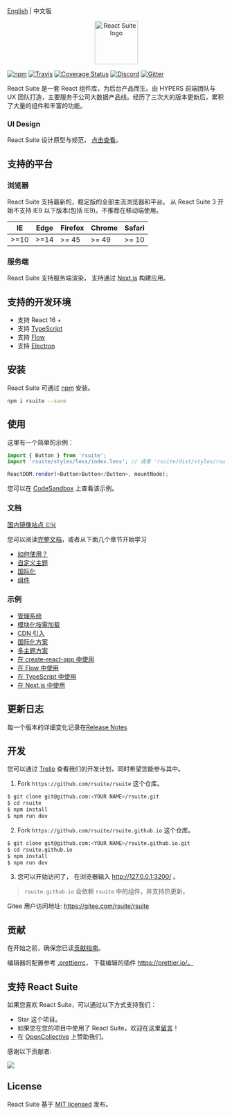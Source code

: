 [English][readm-en] | 中文版


<p align="center">
  <a href="https://rsuitejs.com" target="_blank" rel="noopener noreferrer">
   <img height="100" src="https://user-images.githubusercontent.com/15609339/39298633-53826e50-4979-11e8-99fa-fac162d0830e.png" alt="React Suite logo">
  </a>
</p>


[![npm][npm-svg]][npm-home] [![Travis][travis-svg]][travis-home] [![Coverage Status][coverage-svg]][travis-home] [![Discord][discord-svg]][discord-invite] [![Gitter][gitter-svg]][gitter]

React Suite 是一套 React 组件库，为后台产品而生。由 HYPERS 前端团队与 UX 团队打造，主要服务于公司大数据产品线。经历了三次大的版本更新后，累积了大量的组件和丰富的功能。


### UI Design

React Suite 设计原型与规范， [点击查看][rsuite-design]。



## 支持的平台


### 浏览器

React Suite 支持最新的，稳定版的全部主流浏览器和平台。 从 React Suite 3 开始不支持 IE9 以下版本(包括 IE9)。不推荐在移动端使用。

| IE   | Edge | Firefox | Chrome | Safari |
| ---- | ---- | ------- | ------ | ------ |
| >=10 | >=14 | >= 45   | >= 49  | >= 10  |


### 服务端

React Suite 支持服务端渲染， 支持通过 [Next.js](https://github.com/zeit/next.js) 构建应用。

## 支持的开发环境

- 支持 React 16 +
- 支持 [TypeScript](http://www.typescriptlang.org/)
- 支持 [Flow](https://flow.org/)
- 支持 [Electron](https://electronjs.org/)


## 安装

React Suite 可通过 [npm][npm-home] 安装。

```bash
npm i rsuite --save
```


## 使用

这里有一个简单的示例：

```js
import { Button } from 'rsuite';
import 'rsuite/styles/less/index.less'; // 或者 'rsuite/dist/styles/rsuite.min.css'

ReactDOM.render(<Button>Button</Button>, mountNode);
```

您可以在 [CodeSandbox][live-preview-on-codesandbox] 上查看该示例。

### 文档

[国内镜像站点 🇨🇳 ][rsuite-gitee]

您可以阅读[完整文档][rsuite-doc-guide]，或者从下面几个章节开始学习

* [如何使用？][rsuite-doc-guide]
* [自定义主题][rsuite-doc-guide-themes]
* [国际化][rsuite-doc-guide-intl]
* [组件][rsuite-components-overview]


### 示例

- [管理系统][demo-admin]
- [模块化按需加载][demo-modular-import]
- [CDN 引入][demo-cdn]
- [国际化方案][demo-intl-app]
- [多主题方案][demo-multiple-themes]
- [在 create-react-app 中使用][demo-create-react-app]
- [在 Flow 中使用][demo-flow-app]
- [在 TypeScript 中使用][demo-typescript-app]
- [在 Next.js 中使用][demo-ssr-app]


## 更新日志

每一个版本的详细变化记录在[Release Notes][release-notes]


## 开发

您可以通过 [Trello](https://trello.com/b/nsaUoK7S/rsuite) 查看我们的开发计划，同时希望您能参与其中。


1. Fork `https://github.com/rsuite/rsuite` 这个仓库。

```bash
$ git clone git@github.com:<YOUR NAME>/rsuite.git
$ cd rsuite
$ npm install
$ npm run dev
```

2. Fork `https://github.com/rsuite/rsuite.github.io` 这个仓库。

```bash
$ git clone git@github.com:<YOUR NAME>/rsuite.github.io.git
$ cd rsuite.github.io
$ npm install
$ npm run dev
```

3. 您可以开始访问了， 在浏览器输入 http://127.0.0.1:3200/ 。


> `rsuite.github.io` 会依赖 `rsuite` 中的组件，并支持热更新。


Gitee 用户访问地址: https://gitee.com/rsuite/rsuite


## 贡献

在开始之前，确保您已读[贡献指南][contributing]。

编辑器的配置参考 [.prettierrc][prettierrc]， 下载编辑的插件 https://prettier.io/。


## 支持 React Suite

如果您喜欢 React Suite，可以通过以下方式支持我们：

- Star 这个项目。
- 如果您在您的项目中使用了 React Suite，欢迎在这里[留言][issues-11]！
- 在 [OpenCollective](https://opencollective.com/rsuite#) 上赞助我们。

感谢以下贡献者:

<a href="https://opencollective.com/rsuite" target="_blank"><img src="https://opencollective.com/rsuite/contributors.svg?width=890" /></a>



## License

React Suite 基于 [MIT licensed][LICENSE] 发布。

[readm-en]:https://github.com/rsuite/rsuite/blob/master/README.md
[npm-svg]:https://badge.fury.io/js/rsuite.svg
[npm-home]:https://www.npmjs.com/package/rsuite
[travis-svg]:https://travis-ci.org/rsuite/rsuite.svg?branch=master
[travis-home]:https://travis-ci.org/rsuite/rsuite
[coverage-svg]:https://coveralls.io/repos/github/rsuite/rsuite/badge.svg?branch=master
[travis-home]:https://coveralls.io/github/rsuite/rsuite?branch=master
[discord-svg]:https://img.shields.io/badge/Discord-Join%20chat%20%E2%86%92-738bd7.svg
[discord-invite]:https://discord.gg/R8mnjwh
[rsuite-design]:https://rsuitejs.com/design/index.html
[live-preview-on-codesandbox]:https://codesandbox.io/s/mo7jxvr9x9?from-embed
[rsuite-doc-guide]:https://rsuitejs.com/guide/introduction
[rsuite-doc-guide-themes]:https://rsuitejs.com/guide/themes
[rsuite-doc-guide-intl]:https://rsuitejs.com/guide/intl
[rsuite-components-overview]:https://rsuitejs.com/components/overview
[release-notes]:https://github.com/rsuite/rsuite/releases
[contributing]:https://github.com/rsuite/rsuite/blob/master/CONTRIBUTING.zh-CN.md
[prettierrc]:https://github.com/rsuite/rsuite/wiki/.prettierrc
[issues-11]:https://github.com/rsuite/rsuite/issues/11
[opencollective-svg]:https://opencollective.com/rsuite/tiers/backer.svg?avatarHeight=36
[opencollective-home]:https://opencollective.com/rsuite
[LICENSE]:https://github.com/rsuite/rsuite/blob/master/LICENSE
[rsuite-gitee]:http://rsuite.gitee.io/
[gitter]:https://gitter.im/rsuite/rsuite?utm_source=badge&utm_medium=badge&utm_campaign=pr-badge
[gitter-svg]:https://badges.gitter.im/rsuite/rsuite.svg
[demo-admin]:https://github.com/rsuite/rsuite-management-system
[demo-modular-import]:https://github.com/rsuite/examples/tree/master/modular-import
[demo-cdn]:https://github.com/rsuite/examples/tree/master/cdn
[demo-create-react-app]:https://github.com/rsuite/examples/tree/master/create-react-app
[demo-intl-app]:https://github.com/rsuite/examples/tree/master/intl-app
[demo-multiple-themes]:https://github.com/rsuite/examples/tree/master/multiple-themes
[demo-flow-app]:https://github.com/rsuite/examples/tree/master/flow-app
[demo-typescript-app]:https://github.com/rsuite/examples/tree/master/typescript-app
[demo-ssr-app]:https://github.com/rsuite/rsuite-management-system-ssr
